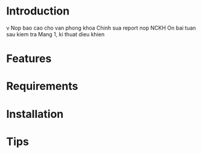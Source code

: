 <!---
/*******************************************************************************
// Project name   :
// File name      : Weekday.md
// Created date   : Tue 04 Apr 2017
// Author         : Huy Hung Ho
// Last modified  : Tue 04 Apr 2017
// Desc           :
*******************************************************************************/
-->
Introduction
============
v	Nop bao cao cho van phong khoa
	Chinh sua report nop NCKH
	On bai tuan sau kiem tra Mang 1, ki thuat dieu khien

Features
========

Requirements
============


Installation
============

Tips
====


